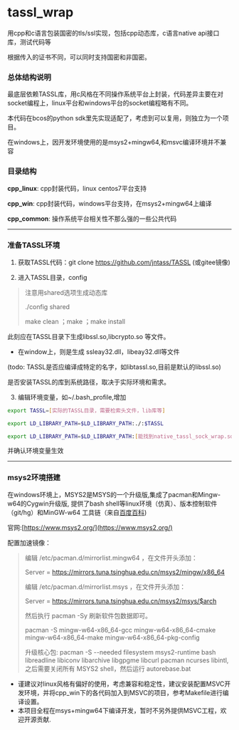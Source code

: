 # tassl_wrap
用cpp和c语言包装国密的tls/ssl实现，包括cpp动态库，c语言native api接口库，测试代码等

根据传入的证书不同，可以同时支持国密和非国密。

### 总体结构说明

最底层依赖TASSL库，用c风格在不同操作系统平台上封装，代码差异主要在对socket编程上，linux平台和windows平台的socket编程略有不同。

本代码在bcos的python sdk里先实现适配了，考虑到可以复用，则独立为一个项目。

在windows上，因开发环境使用的是msys2+mingw64,和msvc编译环境并不兼容



### 目录结构

**cpp_linux**: cpp封装代码，linux centos7平台支持

**cpp_win**: cpp封装代码，windows平台支持，在msys2+mingw64上编译

**cpp_common**: 操作系统平台相关性不那么强的一些公共代码

----------------------------------

### 准备TASSL环境

1. 获取TASSL代码：git clone https://github.com/jntass/TASSL (或gitee镜像)

2. 进入TASSL目录，config 

> 注意用shared选项生成动态库
> 
> ./config shared
>   
>make clean ；make ；make install

此刻应在TASSL目录下生成libssl.so,libcrypto.so 等文件。

* 在window上，则是生成 ssleay32.dll，libeay32.dll等文件

(todo: TASSL是否应编译成特定的名字，如libtassl.so,目前是默认的libssl.so)

是否安装TASSL的库到系统路径，取决于实际环境和需求。

3. 编辑环境变量，如~/.bash_profile,增加 

```bash
export TASSL=[实际的TASSL目录，需要检索头文件，lib库等]

export LD_LIBRARY_PATH=$LD_LIBRARY_PATH:./:$TASSL

export LD_LIBRARY_PATH=$LD_LIBRARY_PATH:[能找到native_tassl_sock_wrap.so/dll运行依赖库的目录]


```
并确认环境变量生效



--------------------------------------------

### msys2环境搭建
在windows环境上，MSYS2是MSYS的一个升级版,集成了pacman和Mingw-w64的Cygwin升级版, 
提供了bash shell等linux环境（仿真）、版本控制软件（git/hg）和MinGW-w64 工具链（来自[百度百科](https://baike.baidu.com/item/MSYS2/17190550))

官网:[https://www.msys2.org/](https://www.msys2.org/)

配置加速镜像：

> 编辑 /etc/pacman.d/mirrorlist.mingw64 ，在文件开头添加：
> 
>Server = https://mirrors.tuna.tsinghua.edu.cn/msys2/mingw/x86_64
>
>编辑 /etc/pacman.d/mirrorlist.msys ，在文件开头添加：
>
>Server = https://mirrors.tuna.tsinghua.edu.cn/msys2/msys/$arch
> 
>然后执行 pacman -Sy 刷新软件包数据即可。
>
>pacman -S mingw-w64-x86_64-gcc mingw-w64-x86_64-cmake mingw-w64-x86_64-make mingw-w64-x86_64-pkg-config 
>
>升级核心包: pacman -S --needed filesystem msys2-runtime bash libreadline libiconv libarchive libgpgme libcurl pacman ncurses libintl, 之后需要关闭所有 MSYS2 shell，然后运行 autorebase.bat

* 谨建议对linux风格有偏好的使用，考虑兼容和稳定性，建议安装配置MSVC开发环境，并将cpp_win下的各代码加入到MSVC的项目，参考Makefile进行编译设置。
* 本项目全程在msys+mingw64下编译开发，暂时不另外提供MSVC工程，欢迎开源贡献.

